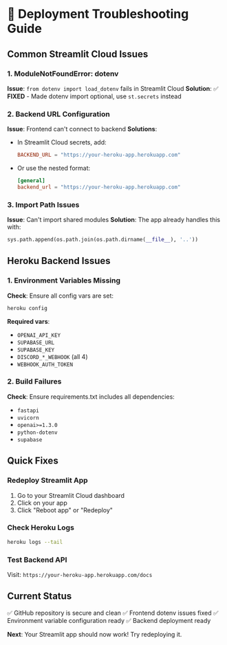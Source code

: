 # 🚨 Deployment Troubleshooting Guide

## Common Streamlit Cloud Issues

### 1. ModuleNotFoundError: dotenv
**Issue**: `from dotenv import load_dotenv` fails in Streamlit Cloud
**Solution**: ✅ **FIXED** - Made dotenv import optional, use `st.secrets` instead

### 2. Backend URL Configuration
**Issue**: Frontend can't connect to backend
**Solutions**:
- In Streamlit Cloud secrets, add:
  ```toml
  BACKEND_URL = "https://your-heroku-app.herokuapp.com"
  ```
- Or use the nested format:
  ```toml
  [general]
  backend_url = "https://your-heroku-app.herokuapp.com"
  ```

### 3. Import Path Issues
**Issue**: Can't import shared modules
**Solution**: The app already handles this with:
```python
sys.path.append(os.path.join(os.path.dirname(__file__), '..'))
```

## Heroku Backend Issues

### 1. Environment Variables Missing
**Check**: Ensure all config vars are set:
```bash
heroku config
```

**Required vars**:
- `OPENAI_API_KEY`
- `SUPABASE_URL`
- `SUPABASE_KEY`
- `DISCORD_*_WEBHOOK` (all 4)
- `WEBHOOK_AUTH_TOKEN`

### 2. Build Failures
**Check**: Ensure requirements.txt includes all dependencies:
- `fastapi`
- `uvicorn`
- `openai>=1.3.0`
- `python-dotenv`
- `supabase`

## Quick Fixes

### Redeploy Streamlit App
1. Go to your Streamlit Cloud dashboard
2. Click on your app
3. Click "Reboot app" or "Redeploy"

### Check Heroku Logs
```bash
heroku logs --tail
```

### Test Backend API
Visit: `https://your-heroku-app.herokuapp.com/docs`

## Current Status
✅ GitHub repository is secure and clean
✅ Frontend dotenv issues fixed
✅ Environment variable configuration ready
✅ Backend deployment ready

**Next**: Your Streamlit app should now work! Try redeploying it.
